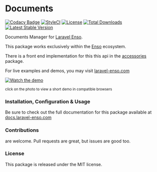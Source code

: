 # Documents

[![Codacy Badge](https://app.codacy.com/project/badge/Grade/12db635b31fd45feb6b24fde2506e58d)](https://www.codacy.com/gh/laravel-enso/documents?utm_source=github.com&amp;utm_medium=referral&amp;utm_content=laravel-enso/documents&amp;utm_campaign=Badge_Grade)
[![StyleCI](https://github.styleci.io/repos/85587885/shield?branch=master)](https://github.styleci.io/repos/85587885)
[![License](https://poser.pugx.org/laravel-enso/datatable/license)](https://packagist.org/packages/laravel-enso/datatable)
[![Total Downloads](https://poser.pugx.org/laravel-enso/documents/downloads)](https://packagist.org/packages/laravel-enso/documents)
[![Latest Stable Version](https://poser.pugx.org/laravel-enso/documents/version)](https://packagist.org/packages/laravel-enso/documents)

Documents Manager for [Laravel Enso](https://github.com/laravel-enso/Enso).

This package works exclusively within the [Enso](https://github.com/laravel-enso/Enso) ecosystem.

There is a front end implementation for this this api in the [accessories](https://github.com/enso-ui/accessories) package.

For live examples and demos, you may visit [laravel-enso.com](https://www.laravel-enso.com)

[![Watch the demo](https://laravel-enso.github.io/documents/screenshots/bulma_019_thumb.png)](https://laravel-enso.github.io/documents/videos/bulma_demo_01.webm)

<sup>click on the photo to view a short demo in compatible browsers</sup>

### Installation, Configuration & Usage

Be sure to check out the full documentation for this package available at [docs.laravel-enso.com](https://docs.laravel-enso.com/backend/documents.html)

### Contributions

are welcome. Pull requests are great, but issues are good too.

### License

This package is released under the MIT license.
